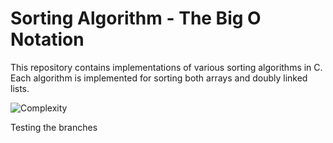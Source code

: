 # Sorting Algorithm - The Big O Notation

This repository contains implementations of various sorting algorithms in C. Each algorithm is implemented for sorting both arrays and doubly linked lists.

![Complexity](https://www.thetechedvocate.org/wp-content/uploads/2023/10/1_q2VFIS_3aSZ2SnaTemmtuw-660x400@2x.jpg#xxxxxxxxxxxx)

Testing the branches
